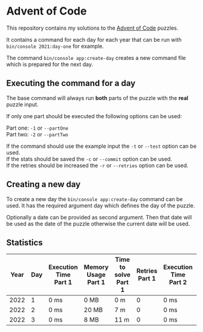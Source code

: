 Advent of Code
==============

This repository contains my solutions to the [Advent of Code](https://adventofcode.com/) puzzles.

It contains a command for each day for each year that can be run with `bin/console 2021:day-one` for example.

The command `bin/console app:create-day` creates a new command file which is prepared for the next day.

## Executing the command for a day

The base command will always run **both** parts of the puzzle with the **real** puzzle input.

If only one part should be executed the following options can be used:

Part one: `-1` or `--partOne`  
Part two: `-2` or `--partTwo`

If the command should use the example input the `-t` or `--test` option can be used.  
If the stats should be saved the `-c` or `--commit` option can be used.  
If the retries should be increased the `-r` or `--retries` option can be used.

## Creating a new day

To create a new day the `bin/console app:create-day` command can be used. It has the required argument day which
defines the day of the puzzle.

Optionally a date can be provided as second argument. Then that date will be used as the date of the puzzle otherwise the 
current date will be used.


## Statistics

| Year | Day | Execution Time<br/>Part 1 | Memory Usage<br/>Part 1 | Time to solve<br/>Part 1 | Retries<br/>Part 1 | Execution Time<br/>Part 2 | Memory Usage<br/>Part 2 | Time to solve<br/>Part 2 | Retries<br/>Part 2 |
|------|-----|---------------------------|-------------------------|--------------------------|--------------------|---------------------------|-------------------------|--------------------------|--------------------|
| 2022 | 1   | 0 ms                      | 0 MB                    | 0 m                      | 0                  | 0 ms                      | 8 MB                    | 0 m                      | 1                  |
| 2022 | 2   | 0 ms                      | 20 MB                   | 7 m                      | 0                  | 0 ms                      | 8 MB                    | 10 m                     | 0                  |
| 2022 | 3   | 0 ms                      | 8 MB                    | 11 m                     | 0                  | 0 ms                      | 8 MB                    | 3 m                      | 0                  |
